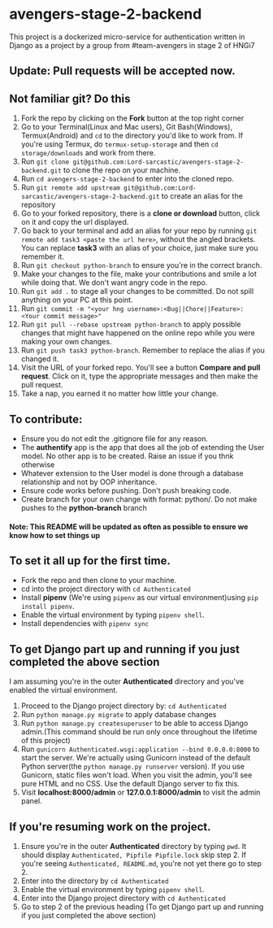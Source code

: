 # avengers-stage-2-backend
This project is a dockerized micro-service for authentication written in Django as a project by a group from #team-avengers in stage 2 of HNGi7

## Update: Pull requests will be accepted now.

## Not familiar git? Do this

1. Fork the repo by clicking on the **Fork** button at the top right corner
1. Go to your Terminal(Linux and Mac users), Git Bash(Windows), Termux(Android) and `cd` to the directory you'd like to work from. If you're using Termux, do `termux-setup-storage` and then `cd storage/downloads` and work from there.
1. Run `git clone git@github.com:Lord-sarcastic/avengers-stage-2-backend.git` to clone the repo on your machine.
1. Run `cd avengers-stage-2-backend` to enter into the cloned repo.
1. Run `git remote add upstream git@github.com:Lord-sarcastic/avengers-stage-2-backend.git` to create an alias for the repository
1. Go to your forked repository, there is a **clone or download** button, click on it and copy the url displayed.
1. Go back to your terminal and add an alias for your repo by running `git remote add task3 <paste the url here>`, without the angled brackets. You can replace **task3** with an alias of your choice, just make sure you remember it.
1. Run `git checkout python-branch` to ensure you're in the correct branch.
1. Make your changes to the file, make your contributions and smile a lot while doing that. We don't want angry code in the repo.
1. Run `git add .` to stage all your changes to be committed. Do not spill anything on your PC at this point.
1. Run `git commit -m "<your hng username>:<Bug||Chore||Feature>: <Your commit message>"`
1. Run `git pull --rebase upstream python-branch` to apply possible changes that might have happened on the online repo while you were making your own changes.
1. Run `git push task3 python-branch`. Remember to replace the alias if you changed it.
1. Visit the URL of your forked repo. You'll see a button **Compare and pull request**. Click on it, type the appropriate messages and then make the pull request.
1. Take a nap, you earned it no matter how little your change.

## To contribute:

* Ensure you do not edit the .gitignore file for any reason. 
* The **authentify** app is the app that does all the job of extending the User model. No other app is to be created. Raise an issue if you thnk otherwise
* Whatever extension to the User model is done through a database relationship and not by OOP inheritance.
* Ensure code works before pushing. Don't push breaking code.
* Create branch for your own change with format: python/<your hng username>. Do not make pushes to the **python-branch** branch

#### Note: This README will be updated as often as possible to ensure we know how to set things up

## To set it all up for the first time.
* Fork the repo and then clone to your machine.
* cd into the project directory with `cd Authenticated`
* Install **pipenv** (We're using `pipenv` as our virtual environment)using `pip install pipenv`.
* Enable the virtual environment by typing `pipenv shell`.
* Install dependencies with `pipenv sync`

## To get Django part up and running if you just completed the above section
I am assuming you're in the outer **Authenticated** directory and you've enabled the virtual environment.
1. Proceed to the Django project directory by: `cd Authenticated`
1. Run `python manage.py migrate` to apply database changes
1. Run `python manage.py createsuperuser` to be able to access Django admin.(This command should be run only once throughout the lifetime of this project)
1. Run `gunicorn Authenticated.wsgi:application --bind 0.0.0.0:8000` to start the server. We're actually using Gunicorn instead of the default Python server(the `python manage.py runserver` version). If you use Gunicorn, static files won't load. When you visit the admin, you'll see pure HTML and no CSS. Use the default Django server to fix this.
1. Visit **localhost:8000/admin** or **127.0.0.1:8000/admin** to visit the admin panel.

## If you're resuming work on the project.
1. Ensure you're in the outer **Authenticated** directory by typing `pwd`. It should display `Authenticated, Pipfile Pipfile.lock` skip step 2. If you're seeing `Authenticated, README.md`, you're not yet there go to step 2.
1. Enter into the directory by `cd Authenticated`
1. Enable the virtual environment by typing `pipenv shell`.
1. Enter into the Django project directory with `cd Authenticated`
1. Go to step 2 of the previous heading (To get Django part up and running if you just completed the above section)
